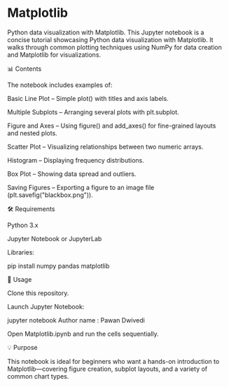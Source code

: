 # Matplotlib
Python data visualization with Matplotlib.
This Jupyter notebook is a concise tutorial showcasing Python data visualization with Matplotlib.
It walks through common plotting techniques using NumPy for data creation and Matplotlib for visualizations.

📊 Contents

The notebook includes examples of:

Basic Line Plot – Simple plot() with titles and axis labels.

Multiple Subplots – Arranging several plots with plt.subplot.

Figure and Axes – Using figure() and add_axes() for fine-grained layouts and nested plots.

Scatter Plot – Visualizing relationships between two numeric arrays.

Histogram – Displaying frequency distributions.

Box Plot – Showing data spread and outliers.

Saving Figures – Exporting a figure to an image file (plt.savefig("blackbox.png")).

🛠️ Requirements

Python 3.x

Jupyter Notebook or JupyterLab

Libraries:

pip install numpy pandas matplotlib

🚀 Usage

Clone this repository.

Launch Jupyter Notebook:

jupyter notebook
Author name : Pawan Dwivedi


Open Matplotlib.ipynb and run the cells sequentially.

💡 Purpose

This notebook is ideal for beginners who want a hands-on introduction to Matplotlib—covering figure creation, subplot layouts, and a variety of common chart types.
